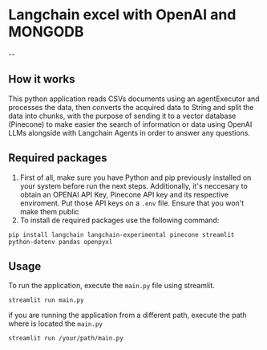 
# Langchain excel with OpenAI and MONGODB
--

## How it works
This python application reads CSVs documents using an agentExecutor and processes the data, then converts the acquired data to String and split the data into chunks, with the purpose of sending it to a vector database (Pinecone) to make easier the search of information or data using OpenAI LLMs alongside with Langchain Agents in order to answer any questions. 

## Required packages
1. First of all, make sure you have Python and pip previously installed on your system before run the next steps. Additionally, it's neccesary to obtain an OPENAI API Key, Pinecone API key and its respective enviroment. Put those API keys on a `.env` file. Ensure that you won't make them public
2. To install de required packages use the following command: 
``` 
pip install langchain langchain-experimental pinecone streamlit python-dotenv pandas openpyxl
```


## Usage
To run the application, execute the `main.py` file using streamlit.
```
streamlit run main.py
```
if you are running the application from a different path, execute the path where is located the `main.py`
``` 
streamlit run /your/path/main.py 
```
